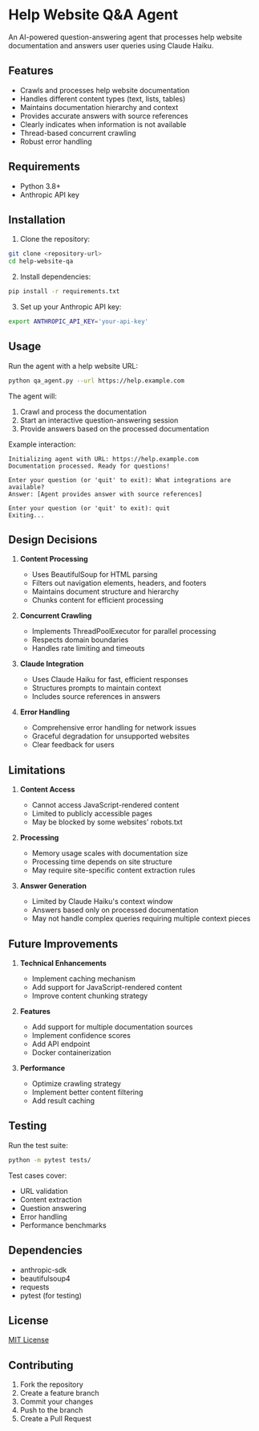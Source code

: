 # Help Website Q&A Agent

An AI-powered question-answering agent that processes help website documentation and answers user queries using Claude Haiku.

## Features

- Crawls and processes help website documentation
- Handles different content types (text, lists, tables)
- Maintains documentation hierarchy and context
- Provides accurate answers with source references
- Clearly indicates when information is not available
- Thread-based concurrent crawling
- Robust error handling

## Requirements

- Python 3.8+
- Anthropic API key

## Installation

1. Clone the repository:
```bash
git clone <repository-url>
cd help-website-qa
```

2. Install dependencies:
```bash
pip install -r requirements.txt
```

3. Set up your Anthropic API key:
```bash
export ANTHROPIC_API_KEY='your-api-key'
```

## Usage

Run the agent with a help website URL:
```bash
python qa_agent.py --url https://help.example.com
```

The agent will:
1. Crawl and process the documentation
2. Start an interactive question-answering session
3. Provide answers based on the processed documentation

Example interaction:
```
Initializing agent with URL: https://help.example.com
Documentation processed. Ready for questions!

Enter your question (or 'quit' to exit): What integrations are available?
Answer: [Agent provides answer with source references]

Enter your question (or 'quit' to exit): quit
Exiting...
```

## Design Decisions

1. **Content Processing**
   - Uses BeautifulSoup for HTML parsing
   - Filters out navigation elements, headers, and footers
   - Maintains document structure and hierarchy
   - Chunks content for efficient processing

2. **Concurrent Crawling**
   - Implements ThreadPoolExecutor for parallel processing
   - Respects domain boundaries
   - Handles rate limiting and timeouts

3. **Claude Integration**
   - Uses Claude Haiku for fast, efficient responses
   - Structures prompts to maintain context
   - Includes source references in answers

4. **Error Handling**
   - Comprehensive error handling for network issues
   - Graceful degradation for unsupported websites
   - Clear feedback for users

## Limitations

1. **Content Access**
   - Cannot access JavaScript-rendered content
   - Limited to publicly accessible pages
   - May be blocked by some websites' robots.txt

2. **Processing**
   - Memory usage scales with documentation size
   - Processing time depends on site structure
   - May require site-specific content extraction rules

3. **Answer Generation**
   - Limited by Claude Haiku's context window
   - Answers based only on processed documentation
   - May not handle complex queries requiring multiple context pieces

## Future Improvements

1. **Technical Enhancements**
   - Implement caching mechanism
   - Add support for JavaScript-rendered content
   - Improve content chunking strategy

2. **Features**
   - Add support for multiple documentation sources
   - Implement confidence scores
   - Add API endpoint
   - Docker containerization

3. **Performance**
   - Optimize crawling strategy
   - Implement better content filtering
   - Add result caching

## Testing

Run the test suite:
```bash
python -m pytest tests/
```

Test cases cover:
- URL validation
- Content extraction
- Question answering
- Error handling
- Performance benchmarks

## Dependencies

- anthropic-sdk
- beautifulsoup4
- requests
- pytest (for testing)

## License

[MIT License](LICENSE)

## Contributing

1. Fork the repository
2. Create a feature branch
3. Commit your changes
4. Push to the branch
5. Create a Pull Request
